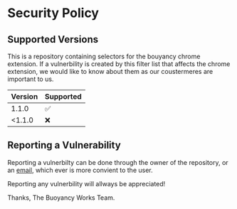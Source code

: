 # Security Policy

## Supported Versions

This is a repository containing selectors for the bouyancy chrome extension.
If a vulnerbility is created by this filter list that affects the chrome extension, we would like to know about them as our coustermeres are important to us.

| Version | Supported          |
| ------- | ------------------ |
| 1.1.0   | :white_check_mark: |
| <1.1.0  | :x:                |

## Reporting a Vulnerability

Reporting a vulnerbilty can be done through the owner of the repository, or an [email](mailto:info@buoyancy.works), which ever is more convient to the user.

Reporting any vulnerbility will allways be appreciated!

Thanks,
The Buoyancy Works Team.
